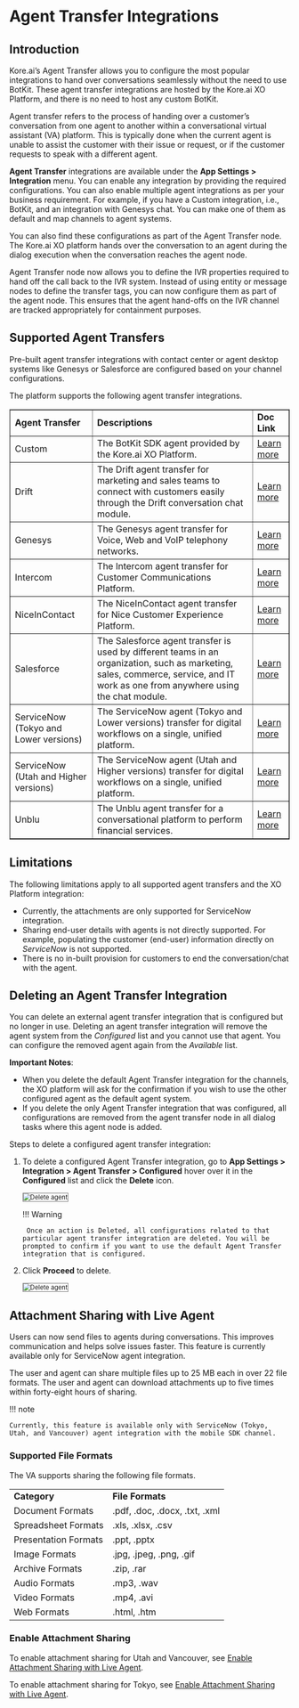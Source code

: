 # Agent Transfer Integrations


## Introduction

Kore.ai’s Agent Transfer allows you to configure the most popular integrations to hand over conversations seamlessly without the need to use BotKit. These agent transfer integrations are hosted by the Kore.ai XO Platform, and there is no need to host any custom BotKit.

Agent transfer refers to the process of handing over a customer’s conversation from one agent to another within a conversational virtual assistant (VA) platform. This is typically done when the current agent is unable to assist the customer with their issue or request, or if the customer requests to speak with a different agent.

**Agent Transfer** integrations are available under the **App Settings > Integration** menu. You can enable any integration by providing the required configurations. You can also enable multiple agent integrations as per your business requirement. For example, if you have a Custom integration, i.e., BotKit, and an integration with Genesys chat. You can make one of them as default and map channels to agent systems. 

You can also find these configurations as part of the Agent Transfer node. The Kore.ai XO platform hands over the conversation to an agent during the dialog execution when the conversation reaches the agent node.

Agent Transfer node now allows you to define the IVR properties required to hand off the call back to the IVR system. Instead of using entity or message nodes to define the transfer tags, you can now configure them as part of the agent node. This ensures that the agent hand-offs on the IVR channel are tracked appropriately for containment purposes.


## Supported Agent Transfers

Pre-built agent transfer integrations with contact center or agent desktop systems like Genesys or Salesforce are configured based on your channel configurations. 

The platform supports the following agent transfer integrations.


<table border="1">
  <tr>
   <td><strong>Agent Transfer</strong>
   </td>
   <td><strong>Descriptions</strong>
   </td>
   <td><strong>Doc Link</strong>
   </td>
  </tr>
  <tr>
   <td>Custom
   </td>
   <td>The BotKit SDK agent provided by the Kore.ai XO Platform.
   </td>
   <td><a href="../how-to-configure-agent-transfer/" target="_blank">Learn more</a>
   </td>
  </tr>
  <tr>
   <td>Drift
   </td>
   <td>The Drift agent transfer for marketing and sales teams to connect with customers easily through the Drift conversation chat module.
   </td>
   <td><a href="../configuring-the-drift-agent/" target="_blank">Learn more</a>
   </td>
  </tr>
  <tr>
   <td>Genesys
   </td>
   <td>The Genesys agent transfer for Voice, Web and VoIP telephony networks.
   </td>
   <td><a href="../configuring-the-genesys-agent/" target="_blank">Learn more</a>
   </td>
  </tr>
  <tr>
   <td>Intercom
   </td>
   <td>The Intercom agent transfer for Customer Communications Platform.
   </td>
   <td><a href="../configuring-the-intercom-agent/" target="_blank">Learn more</a>
   </td>
  </tr>
  <tr>
   <td>NiceInContact
   </td>
   <td>The NiceInContact agent transfer for Nice Customer Experience Platform.
   </td>
   <td><a href="../configuring-the-niceincontact/" target="_blank">Learn more</a>
   </td>
  </tr>
  <tr>
   <td>Salesforce
   </td>
   <td>The Salesforce agent transfer is used by different teams in an organization, such as marketing, sales, commerce, service, and IT work as one from anywhere using the chat module.
   </td>
   <td><a href="../configuring-the-salesforce-agent/" target="_blank">Learn more</a>
   </td>
  </tr>
  <tr>
   <td>ServiceNow (Tokyo and Lower versions)
   </td>
   <td>The ServiceNow agent (Tokyo and Lower versions) transfer for digital workflows on a single, unified platform.
   </td>
   <td><a href="../servicenow/configuring-the-servicenow-agent/" target="_blank">Learn more</a>
   </td>
  </tr>
  <tr>
   <td>ServiceNow (Utah and Higher versions)
   </td>
   <td>The ServiceNow agent (Utah and Higher versions) transfer for digital workflows on a single, unified platform.
   </td>
   <td><a href="../servicenow/configuring-the-servicenow-agent-utah-and-vancouver/" target="_blank">Learn more</a>
   </td>
  </tr>
  <tr>
   <td>Unblu
   </td>
   <td>The Unblu agent transfer for a conversational platform to perform financial services.
   </td>
   <td><a href="../adding-the-unblu-channel/" target="_blank">Learn more</a>
   </td>
  </tr>
</table>



## Limitations

The following limitations apply to all supported agent transfers and the XO Platform integration:

* Currently, the attachments are only supported for ServiceNow integration.
* Sharing end-user details with agents is not directly supported. For example, populating the customer (end-user) information directly on _ServiceNow_ is not supported.
* There is no in-built provision for customers to end the conversation/chat with the agent.


## Deleting an Agent Transfer Integration

You can delete an external agent transfer integration that is configured but no longer in use. Deleting an agent transfer integration will remove the agent system from the _Configured_ list and you cannot use that agent. You can configure the removed agent again from the _Available_ list.

**Important Notes**:

* When you delete the default Agent Transfer integration for the channels, the XO platform will ask for the confirmation if you wish to use the other configured agent as the default agent system.
* If you delete the only Agent Transfer integration that was configured, all configurations are removed from the agent transfer node in all dialog tasks where this agent node is added.

Steps to delete a configured agent transfer integration:

1. To delete a configured Agent Transfer integration, go to **App Settings > Integration > Agent Transfer > Configured** hover over it in the **Configured** list and click the **Delete** icon.

    <img src="../images/agent-transfer-integrations-img1-delete-agent.png" alt="Delete agent" title="Delete agent" style="border: 1px solid gray;zoom:80%;">

    !!! Warning
    
        Once an action is Deleted, all configurations related to that particular agent transfer integration are deleted. You will be prompted to confirm if you want to use the default Agent Transfer integration that is configured.

2. Click **Proceed** to delete.

    <img src="../images/agent-transfer-integrations-img2-delete-agent-confirmation.png" alt="Delete agent" title="Delete agent" style="border: 1px solid gray;zoom:80%;">









## Attachment Sharing with Live Agent

Users can now send files to agents during conversations. This improves communication and helps solve issues faster. This feature is currently available only for ServiceNow agent integration.

The user and agent can share multiple files up to 25 MB each in over 22 file formats. The user and agent can download attachments up to five times within forty-eight hours of sharing.

!!! note

    Currently, this feature is available only with ServiceNow (Tokyo, Utah, and Vancouver) agent integration with the mobile SDK channel. 


### Supported File Formats

The VA supports sharing the following file formats.


<table>
  <tr>
   <td><strong>Category</strong>
   </td>
   <td><strong>File Formats</strong>
   </td>
  </tr>
  <tr>
   <td>Document Formats
   </td>
   <td>.pdf, .doc, .docx, .txt, .xml
   </td>
  </tr>
  <tr>
   <td>Spreadsheet Formats
   </td>
   <td>.xls, .xlsx, .csv
   </td>
  </tr>
  <tr>
   <td>Presentation Formats
   </td>
   <td>.ppt, .pptx
   </td>
  </tr>
  <tr>
   <td>Image Formats
   </td>
   <td>.jpg, .jpeg, .png, .gif
   </td>
  </tr>
  <tr>
   <td>Archive Formats
   </td>
   <td>.zip, .rar
   </td>
  </tr>
  <tr>
   <td>Audio Formats
   </td>
   <td>.mp3, .wav
   </td>
  </tr>
  <tr>
   <td>Video Formats
   </td>
   <td>.mp4, .avi
   </td>
  </tr>
  <tr>
   <td>Web Formats
   </td>
   <td>.html, .htm
   </td>
  </tr>
</table>



### Enable Attachment Sharing


To enable attachment sharing for Utah and Vancouver, see [Enable Attachment Sharing with Live Agent](../agents/servicenow/configuring-the-servicenow-agent-utah-and-vancouver.md#enable-attachment-sharing-with-live-agents).


To enable attachment sharing for Tokyo, see [Enable Attachment Sharing with Live Agent](../agents/servicenow/configuring-the-servicenow-agent.md#enable-attachment-sharing-with-live-agents).

